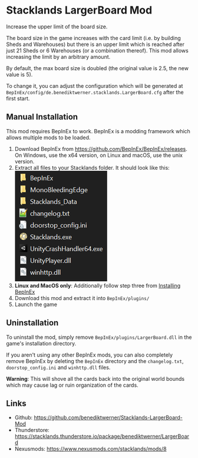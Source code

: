 # Stacklands LargerBoard Mod

Increase the upper limit of the board size.

The board size in the game increases with the card limit (i.e. by building Sheds and Warehouses) but
there is an upper limit which is reached after just 21 Sheds or 6 Warehouses (or a combination thereof).
This mod allows increasing the limit by an arbitrary amount.

By default, the max board size is doubled (the original value is 2.5, the new value is 5).

To change it, you can adjust the configuration which will be generated at `BepInEx/config/de.benediktwerner.stacklands.LargerBoard.cfg`
after the first start.

## Manual Installation
This mod requires BepInEx to work. BepInEx is a modding framework which allows multiple mods to be loaded.

1. Download BepInEx from https://github.com/BepInEx/BepInEx/releases. On Windows, use the x64 version, on Linux and macOS, use the unix version.
2. Extract all files to your Stacklands folder. It should look like this:\
![](file_structure.png)
3. **Linux and MacOS only**: Additionally follow step three from [Installing BepInEx](https://docs.bepinex.dev/articles/user_guide/installation/index.html?tabs=tabid-nix)
4. Download this mod and extract it into `BepInEx/plugins/`
5. Launch the game

## Uninstallation

To uninstall the mod, simply remove `BepInEx/plugins/LargerBoard.dll` in the game's installation directory.

If you aren't using any other BepInEx mods, you can also completely remove BepInEx by deleting the `BepInEx` directory and the `changelog.txt`, `doorstop_config.ini`
and `winhttp.dll` files.

**Warning**: This will shove all the cards back into the original world bounds which may cause lag or ruin organization of the cards.

## Links
- Github: https://github.com/benediktwerner/Stacklands-LargerBoard-Mod
- Thunderstore: https://stacklands.thunderstore.io/package/benediktwerner/LargerBoard
- Nexusmods: https://www.nexusmods.com/stacklands/mods/8
